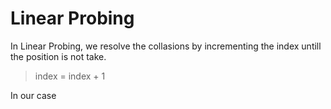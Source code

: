 # Linear Probing

In Linear Probing, we resolve the collasions by incrementing the index untill the position is not take.
> index = index + 1

In our case
